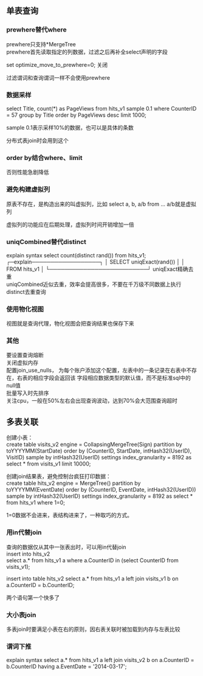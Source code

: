 ## 单表查询

### prewhere替代where

prewhere只支持*MergeTree  
prewhere首先读取指定的列数据，过滤之后再补全select声明的字段  

set optimize_move_to_prewhere=0; 关闭

过滤谓词和查询谓词一样不会使用prewhere

### 数据采样

select Title, count(*) as PageViews from hits_v1 sample 0.1 where CounterID = 57 group by Title 
order by PageViews desc limit 1000;

sample 0.1表示采样10%的数据，也可以是具体的条数  

分布式表join时会用到这个

### order by结合where、limit

否则性能急剧降低

### 避免构建虚拟列

原表不存在，是构造出来的叫虚拟列，比如
select a, b, a/b from ...  a/b就是虚拟列

虚拟列的功能应在后期处理，虚拟列时间开销增加一倍

### uniqCombined替代distinct

explain syntax select count(distinct rand()) from hits_v1;  
┌─explain──────────────────┐
│ SELECT uniqExact(rand()) │
│ FROM hits_v1             │
└──────────────────────────┘
uniqExact精确去重  
uniqCombined近似去重，效率会提高很多，不要在千万级不同数据上执行distinct去重查询

### 使用物化视图

视图就是查询代理，物化视图会把查询结果也保存下来  

### 其他

要设置查询熔断  
关闭虚拟内存  
配置join_use_nulls， 为每个账户添加这个配置，左表中的一条记录在右表中不存在，右表的相应字段会返回该
字段相应数据类型的默认值，而不是标准sql中的null值  
批量写入时先排序  
关注cpu，一般在50%左右会出现查询波动，达到70%会大范围查询超时  

## 多表关联

创建小表：  
create table visits_v2 engine = CollapsingMergeTree(Sign) 
partition by toYYYYMM(StartDate) 
order by (CounterID, StartDate, intHash32(UserID), VisitID) 
sample by intHash32(UserID) 
settings index_granularity = 8192 
as select * from visits_v1 limit 10000;

创建join结果表，避免控制台疯狂打印数据：  
create table hits_v2 engine = MergeTree() 
partition by toYYYYMM(EventDate) 
order by (CounterID, EventDate, intHash32(UserID)) 
sample by intHash32(UserID) 
settings index_granularity = 8192 
as select * from hits_v1 where 1=0;

1=0数据不会进来，表结构进来了，一种取巧的方式。

### 用in代替join

查询的数据仅从其中一张表出时，可以用in代替join  
insert into hits_v2  
select a.* from hits_v1 a where a.CounterID in (select CounterID from visits_v1);

insert into table hits_v2 
select a.* from hits_v1 a left join visits_v1 b on a.CounterID = b.CounterID;

两个语句第一个快多了

### 大小表join

多表join时要满足小表在右的原则，因右表关联时被加载到内存与左表比较  

### 谓词下推

explain syntax select a.* from hits_v1 a left join visits_v2 b on a.CounterID = b.CounterID 
having a.EventDate = '2014-03-17';  